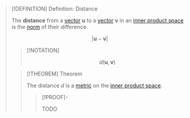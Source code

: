 >[!DEFINITION] Definition: Distance
>
>The **distance** from a [vector](../Vector%20Space.md) $\mathbf{u}$ to a [vector](../Vector%20Space.md) $\mathbf{v}$ in an [inner product space](Inner%20Product%20Space.md) is the [norm](Canonical%20Norm.md) of their difference.
>
>$$|\mathbf{u} - \mathbf{v}|$$
>
>>[!NOTATION]
>>
>>$$d(\mathbf{u}, \mathbf{v})$$
>>
>
>>[!THEOREM] Theorem
>>
>>The distance $d$ is a [metric](../../../../Topology/Metric%20Spaces/Metric%20Space.md) on the [inner product space](Inner%20Product%20Space.md).
>>
>>>[!PROOF]-
>>>
>>>TODO
>>>
>>
>